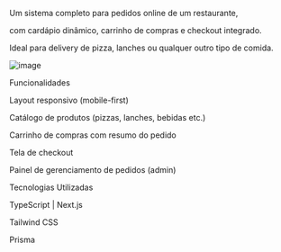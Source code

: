 Um sistema completo para pedidos online de um restaurante,

com cardápio dinâmico, carrinho de compras e checkout integrado.

Ideal para delivery de pizza, lanches ou qualquer outro tipo de comida.



![image](https://github.com/user-attachments/assets/e5375d82-7871-4e2f-8863-0236263eeccd)




Funcionalidades

 Layout responsivo (mobile-first)
 
 Catálogo de produtos (pizzas, lanches, bebidas etc.)
 
 Carrinho de compras com resumo do pedido
 
 Tela de checkout
 
 Painel de gerenciamento de pedidos (admin)

 
 





Tecnologias Utilizadas

TypeScript | Next.js

Tailwind CSS

Prisma


